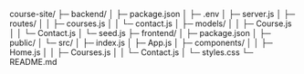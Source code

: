 course-site/
├─ backend/
│  ├─ package.json
│  ├─ .env
│  ├─ server.js
│  ├─ routes/
│  │  ├─ courses.js
│  │  └─ contact.js
│  ├─ models/
│  │  ├─ Course.js
│  │  └─ Contact.js
│  └─ seed.js
├─ frontend/
│  ├─ package.json
│  ├─ public/
│  └─ src/
│     ├─ index.js
│     ├─ App.js
│     ├─ components/
│     │  ├─ Home.js
│     │  ├─ Courses.js
│     │  └─ Contact.js
│     └─ styles.css
└─ README.md
